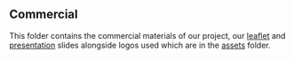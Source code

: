## Commercial 

This folder contains the commercial materials of our project, our [leaflet](leaflet.pdf) and [presentation](Slides.pdf) slides alongside logos used which are in the [assets](assets) folder. 
